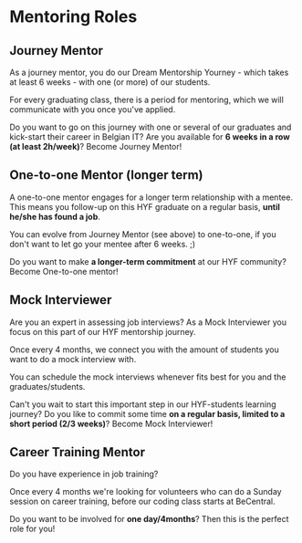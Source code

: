 # Mentoring Roles

## Journey Mentor

As a journey mentor, you do our Dream Mentorship Yourney - which takes at least 6 weeks - with one \(or more\) of our students.

For every graduating class, there is a period for mentoring, which we will communicate with you once you've applied.

Do you want to go on this journey with one or several of our graduates and kick-start their career in Belgian IT? Are you available for **6 weeks in a row \(at least 2h/week\)**? Become Journey Mentor!

## One-to-one Mentor \(longer term\)

A one-to-one mentor engages for a longer term relationship with a mentee. This means you follow-up on this HYF graduate on a regular basis, **until he/she has found a job**.

You can evolve from Journey Mentor \(see above\) to one-to-one, if you don't want to let go your mentee after 6 weeks. ;\)

Do you want to make **a longer-term commitment** at our HYF community? Become One-to-one mentor!

## Mock Interviewer

Are you an expert in assessing job interviews? As a Mock Interviewer you focus on this part of our HYF mentorship journey.

Once every 4 months, we connect you with the amount of students you want to do a mock interview with.

You can schedule the mock interviews whenever fits best for you and the graduates/students.

Can't you wait to start this important step in our HYF-students learning journey? Do you like to commit some time **on a regular basis, limited to a short period \(2/3 weeks\)**? Become Mock Interviewer!

## Career Training Mentor

Do you have experience in job training?

Once every 4 months we're looking for volunteers who can do a Sunday session on career training, before our coding class starts at BeCentral.

Do you want to be involved for **one day/4months**? Then this is the perfect role for you!

